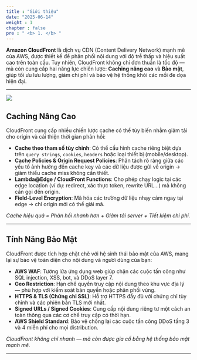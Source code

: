 ```yaml
---
title : "Giới thiệu"
date: "2025-06-14"
weight : 1 
chapter : false
pre : " <b> 1. </b> "
---
```


**Amazon CloudFront** là dịch vụ CDN (Content Delivery Network) mạnh mẽ của AWS, được thiết kế để phân phối nội dung với độ trễ thấp và hiệu suất cao trên toàn cầu. Tuy nhiên, CloudFront không chỉ đơn thuần là tốc độ — mà còn cung cấp hai năng lực chiến lược: **Caching nâng cao** và **Bảo mật**, giúp tối ưu lưu lượng, giảm chi phí và bảo vệ hệ thống khỏi các mối đe dọa hiện đại.

---
![](/images/2.prerequisite/0.png)
## Caching Nâng Cao

CloudFront cung cấp nhiều chiến lược cache có thể tùy biến nhằm giảm tải cho origin và cải thiện thời gian phản hồi:

- **Cache theo tham số tùy chỉnh**: Có thể cấu hình cache riêng biệt dựa trên `query strings`, `cookies`, `headers` hoặc loại thiết bị (mobile/desktop).
- **Cache Policies & Origin Request Policies**: Phân tách rõ ràng giữa các yếu tố ảnh hưởng đến cache key và các dữ liệu được gửi về origin → giảm thiểu cache miss không cần thiết.
- **Lambda@Edge / CloudFront Functions**: Cho phép chạy logic tại các edge location (ví dụ: redirect, xác thực token, rewrite URL...) mà không cần gọi đến origin.
- **Field-Level Encryption**: Mã hóa các trường dữ liệu nhạy cảm ngay tại edge → chỉ origin mới có thể giải mã.

*Cache hiệu quả = Phản hồi nhanh hơn + Giảm tải server + Tiết kiệm chi phí.*

---

## Tính Năng Bảo Mật

CloudFront được tích hợp chặt chẽ với hệ sinh thái bảo mật của AWS, mang lại sự bảo vệ toàn diện cho nội dung và người dùng của bạn:

- **AWS WAF**: Tường lửa ứng dụng web giúp chặn các cuộc tấn công như SQL injection, XSS, bot, và DDoS layer 7.
- **Geo Restriction**: Hạn chế quyền truy cập nội dung theo khu vực địa lý — phù hợp với kiểm soát bản quyền hoặc phân phối vùng.
- **HTTPS & TLS (Chứng chỉ SSL)**: Hỗ trợ HTTPS đầy đủ với chứng chỉ tùy chỉnh và các phiên bản TLS mới nhất.
- **Signed URLs / Signed Cookies**: Cung cấp nội dung riêng tư một cách an toàn thông qua các cơ chế truy cập có thời hạn.
- **AWS Shield Standard**: Bảo vệ chống lại các cuộc tấn công DDoS tầng 3 và 4 miễn phí cho mọi distribution.

*CloudFront không chỉ nhanh — mà còn được gia cố bằng hệ thống bảo mật mạnh mẽ.*

---

